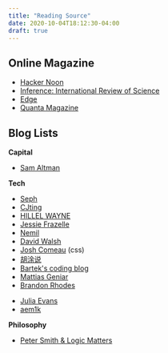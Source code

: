 ```yaml
---
title: "Reading Source"
date: 2020-10-04T18:12:30-04:00
draft: true
---
```


##  Online Magazine
* [Hacker Noon](https://hackernoon.com/)
* [Inference: International Review of Science](https://inference-review.com/)
* [Edge](https://www.edge.org/)
* [Quanta Magazine](https://www.quantamagazine.org/)

## Blog Lists

**Capital**

* [Sam Altman](https://blog.samaltman.com/)

**Tech**

* [Seph](https://josephg.com/blog/)
* [CJting](https://cjting.me/)
* [HILLEL WAYNE](https://www.hillelwayne.com/post/)
* [Jessie Frazelle](https://blog.jessfraz.com/)
* [Nemil](https://www.nemil.com/)
* [David Walsh](https://davidwalsh.name/)
* [Josh Comeau](https://joshwcomeau.com/) (css)
* [胡涂说](https://hutusi.com/)
* [Bartek's coding blog](https://www.bfilipek.com/)
* [Mattias Geniar](https://ma.ttias.be/)
* [Brandon Rhodes](https://rhodesmill.org/brandon/)
- [Julia Evans](https://jvns.ca/)
- [aem1k](https://aem1k.com/)

**Philosophy**

* [Peter Smith & Logic Matters](https://www.logicmatters.net/)
